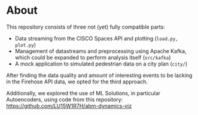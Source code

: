 # About
This repository consists of three not (yet) fully compatible parts:

- Data streaming from the CISCO Spaces API and plotting (`load.py, plot.py`)
- Management of datastreams and preprocessing using Apache Kafka, which could be expanded to perform analysis itself (`src/kafka`)
- A mock application to simulated pedestrian data on a city plan (`city/`)

After finding the data quality and amount of interesting events to be lacking in the Firehose API data, we opted for the third approach.

Additionally, we explored the use of ML Solutions, in particular Autoencoders, using code from this repository: https://github.com/LU15W1R7H/abm-dynamics-viz
